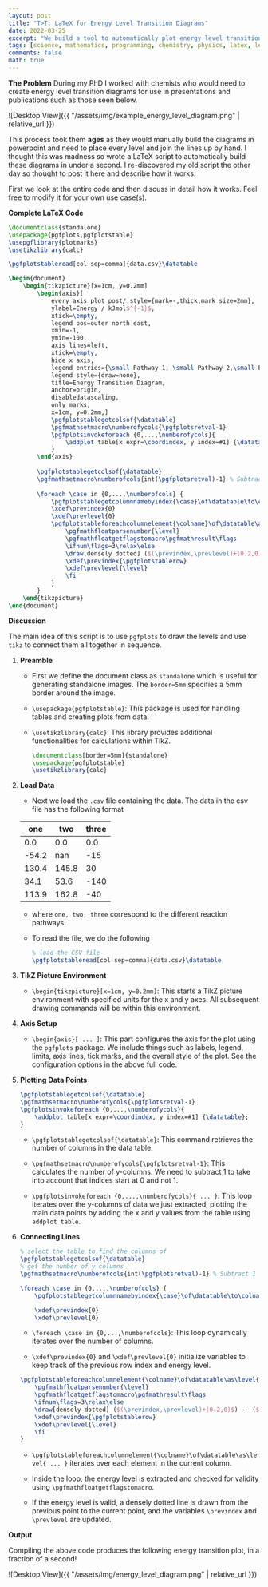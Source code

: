 ```yaml
---
layout: post
title: "T>T: LaTeX for Energy Level Transition Diagrams"
date: 2022-03-25
excerpt: "We build a tool to automatically plot energy level transition diagrams used by chemists to visualise the energy barriers for chemical reactions."
tags: [science, mathematics, programming, chemistry, physics, latex, length, energy, level, diagrams]
comments: false
math: true
---
```


**The Problem**
During my PhD I worked with chemists who would need to create energy level transition diagrams for use in presentations and publications such as those seen below.

![Desktop View]({{ "/assets/img/example_energy_level_diagram.png" | relative_url }})

This process took them **ages** as they would manually build the diagrams in powerpoint and need to place every level and join the lines up by hand. I thought this was madness so wrote a LaTeX script to automatically build these diagrams in under a second. I re-discovered my old script the other day so thought to post it here and describe how it works.

First we look at the entire code and then discuss in detail how it works. Feel free to modify it for your own use case(s).

**Complete LaTeX Code**

```latex
\documentclass{standalone}
\usepackage{pgfplots,pgfplotstable}
\usepgflibrary{plotmarks}
\usetikzlibrary{calc}

\pgfplotstableread[col sep=comma]{data.csv}\datatable

\begin{document}
	\begin{tikzpicture}[x=1cm, y=0.2mm]
		\begin{axis}[
			every axis plot post/.style={mark=-,thick,mark size=2mm},
			ylabel=Energy / kJmol$^{-1}$, 
			xtick=\empty, 
			legend pos=outer north east,
			xmin=-1,
			ymin=-100,
			axis lines=left,  
			xtick=\empty,
			hide x axis,
			legend entries={\small Pathway 1, \small Pathway 2,\small Pathway 3},
			legend style={draw=none},
			title=Energy Transition Diagram,
			anchor=origin,
			disabledatascaling,
			only marks,
			x=1cm, y=0.2mm,]
			\pgfplotstablegetcolsof{\datatable}
			\pgfmathsetmacro\numberofycols{\pgfplotsretval-1}
			\pgfplotsinvokeforeach {0,...,\numberofycols}{  
				\addplot table[x expr=\coordindex, y index=#1] {\datatable};
			}
		\end{axis}
		
		\pgfplotstablegetcolsof{\datatable}
		\pgfmathsetmacro\numberofcols{int(\pgfplotsretval)-1} % Subtract 1 to exclude the label column
		
		\foreach \case in {0,...,\numberofcols} {
			\pgfplotstablegetcolumnnamebyindex{\case}\of\datatable\to\colname
			\xdef\previndex{0}
			\xdef\prevlevel{0}
			\pgfplotstableforeachcolumnelement{\colname}\of\datatable\as\level{%
				\pgfmathfloatparsenumber{\level}
				\pgfmathfloatgetflagstomacro\pgfmathresult\flags
				\ifnum\flags=3\relax\else
				\draw[densely dotted] ($(\previndex,\prevlevel)+(0.2,0)$) -- ($(\pgfplotstablerow,\level)+(-0.2,0)$);
				\xdef\previndex{\pgfplotstablerow}
				\xdef\prevlevel{\level}
				\fi
			}
		}
	\end{tikzpicture}
\end{document}
```
**Discussion**

The main idea of this script is to use `pgfplots` to draw the levels and use `tikz` to connect them all together in sequence.

1. **Preamble**
    * First we define the document class as `standalone` which is useful for generating standalone images. The `border=5mm` specifies a 5mm border around the image. 

    * `\usepackage{pgfplotstable}`: This package is used for handling tables and creating plots from data.

    * `\usetikzlibrary{calc}`: This library provides additional functionalities for calculations within TikZ.

        ```latex
        \documentclass[border=5mm]{standalone}
        \usepackage{pgfplotstable}
        \usetikzlibrary{calc}
        ```

2. **Load Data**
    * Next we load the `.csv` file containing the data. The data in the csv file has the following format

    | one    | two   | three |
    |--------|-------|-------|
    | 0.0    | 0.0   | 0.0   | 
    | -54.2  | nan   | -15   | 
    | 130.4  | 145.8 | 30    | 
    | 34.1   | 53.6  | -140  | 
    | 113.9  | 162.8 | -40   |

    * where `one, two, three` correspond to the different reaction pathways.

    * To read the file, we do the following

        ```latex
        % load the CSV file
        \pgfplotstableread[col sep=comma]{data.csv}\datatable
        ```

3. **TikZ Picture Environment**

    * `\begin{tikzpicture}[x=1cm, y=0.2mm]`: This starts a TikZ picture environment with specified units for the x and y axes. All subsequent drawing commands will be within this environment.

4. **Axis Setup**
    * `\begin{axis}[ ... ]`: This part configures the axis for the plot using the `pgfplots` package. We include things such as labels, legend, limits, axis lines, tick marks, and the overall style of the plot. See the configuration options in the above full code.

4. **Plotting Data Points**

    ```latex
    \pgfplotstablegetcolsof{\datatable}
    \pgfmathsetmacro\numberofycols{\pgfplotsretval-1}
    \pgfplotsinvokeforeach {0,...,\numberofycols}{  
        \addplot table[x expr=\coordindex, y index=#1] {\datatable};
    }
    ```
    * `\pgfplotstablegetcolsof{\datatable}`: This command retrieves the number of columns in the data table.

    * `\pgfmathsetmacro\numberofycols{\pgfplotsretval-1}`: This calculates the number of y-columns. We need to subtract 1 to take into account that indices start at 0 and not 1.

    * `\pgfplotsinvokeforeach {0,...,\numberofycols}{ ... }`: This loop iterates over the y-columns of data we just extracted, plotting the main data points by adding the x and y values from the table using `addplot table`.

5. **Connecting Lines**

    ```latex
    % select the table to find the columns of
    \pgfplotstablegetcolsof{\datatable}
    % get the number of y columns
    \pgfmathsetmacro\numberofcols{int(\pgfplotsretval)-1} % Subtract 1 to exclude the label column

    \foreach \case in {0,...,\numberofcols} {
        \pgfplotstablegetcolumnnamebyindex{\case}\of\datatable\to\colname

        \xdef\previndex{0}
        \xdef\prevlevel{0}
    ```
    * `\foreach \case in {0,...,\numberofcols}`: This loop dynamically iterates over the number of columns.

    * `\xdef\previndex{0}` and `\xdef\prevlevel{0}` initialize variables to keep track of the previous row index and energy level.

    ```latex
    \pgfplotstableforeachcolumnelement{\colname}\of\datatable\as\level{%
        \pgfmathfloatparsenumber{\level}
        \pgfmathfloatgetflagstomacro\pgfmathresult\flags
        \ifnum\flags=3\relax\else
        \draw[densely dotted] ($(\previndex,\prevlevel)+(0.2,0)$) -- ($(\pgfplotstablerow,\level)+(-0.2,0)$);
        \xdef\previndex{\pgfplotstablerow}
        \xdef\prevlevel{\level}
        \fi
    }
    ```
    * `\pgfplotstableforeachcolumnelement{\colname}\of\datatable\as\level{ ... }` iterates over each element in the current column.

    * Inside the loop, the energy level is extracted and checked for validity using `\pgfmathfloatgetflagstomacro`.

    * If the energy level is valid, a densely dotted line is drawn from the previous point to the current point, and the variables `\previndex` and `\prevlevel` are updated.

**Output**

Compiling the above code produces the following energy transition plot, in a fraction of a second!

![Desktop View]({{ "/assets/img/energy_level_diagram.png" | relative_url }})